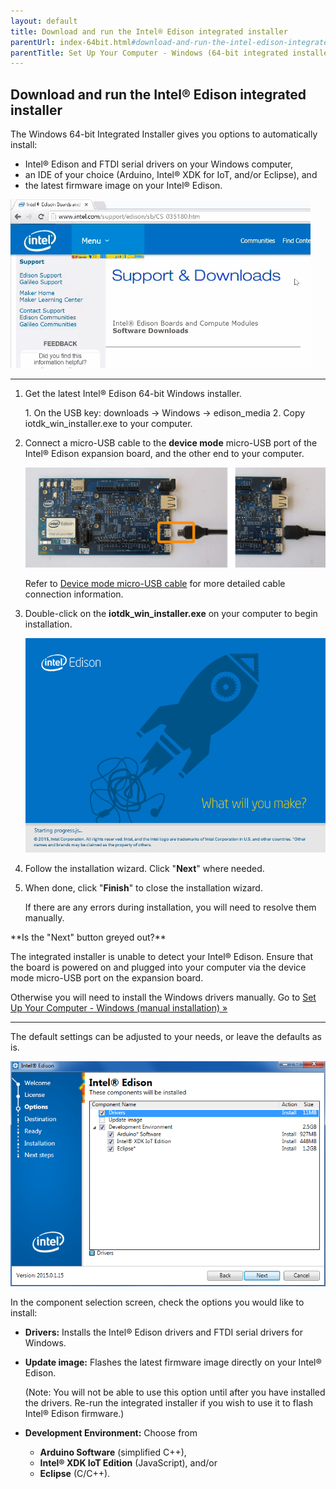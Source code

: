 ```yaml
---
layout: default
title: Download and run the Intel® Edison integrated installer
parentUrl: index-64bit.html#download-and-run-the-intel-edison-integrated-installer
parentTitle: Set Up Your Computer - Windows (64-bit integrated installer)
---
```


## Download and run the Intel® Edison integrated installer

The Windows 64-bit Integrated Installer gives you options to automatically install:

* Intel® Edison and FTDI serial drivers on your Windows computer,
* an IDE of your choice (Arduino, Intel® XDK for IoT, and/or Eclipse), and
* the latest firmware image on your Intel® Edison.

![Animated gif: installing Intel® Edison drivers using integrated installer](images/install_integrated_installer-animated.gif)

---

1. Get the latest Intel® Edison 64-bit Windows installer.

    <div class="callout goto" markdown="1">
    1. On the USB key: <span class="icon folder">downloads</span> → <span class="icon folder">Windows<span> → <span class="icon folder">edison_media</span>
    2. Copy <span class="icon file">iotdk_win_installer.exe</span> to your computer.
    </div>

2. Connect a micro-USB cable to the **device mode** micro-USB port of the Intel® Edison expansion board, and the other end to your computer.

    ![Micro-USB cable being plugged into the top micro-USB connector](../../assembly/arduino_expansion_board/images/device_mode-usb_cable-before_after.png)
  
    Refer to [Device mode micro-USB cable](../../assembly/arduino_expansion_board/details-device_mode_cable.html) for more detailed cable connection information.

3. Double-click on the **iotdk_win_installer.exe** on your computer to begin installation. 
  
    ![Intel® Edison 64-bit integrated installer wizard](images/integrated_installer_wizard.png)

4. Follow the installation wizard. Click "**Next**" where needed. 

5. When done, click "**Finish**" to close the installation wizard. 
  
    If there are any errors during installation, you will need to resolve them manually.

<div class="callout troubleshooting" markdown="1">
**Is the "Next" button greyed out?**

The integrated installer is unable to detect your Intel® Edison. Ensure that the board is powered on and plugged into your computer via the device mode micro-USB port on the expansion board.

Otherwise you will need to install the Windows drivers manually. Go to [Set Up Your Computer - Windows (manual installation) »](index.html) 
</div>

---

The default settings can be adjusted to your needs, or leave the defaults as is. 

![Configure Intel® Edison 64-bit integrated installion](images/integrated_installer_wizard-config_screen.png)

In the component selection screen, check the options you would like to install:

  * **Drivers:** 
    Installs the Intel® Edison drivers and FTDI serial drivers for Windows.

  * **Update image:** 
    Flashes the latest firmware image directly on your Intel® Edison.
    
    (Note: You will not be able to use this option until after you have installed the drivers. Re-run the integrated installer if you wish to use it to flash Intel® Edison firmware.)

  * **Development Environment:** Choose from 
      * **Arduino Software** (simplified C++), 
      * **Intel® XDK IoT Edition** (JavaScript), and/or 
      * **Eclipse** (C/C++).
